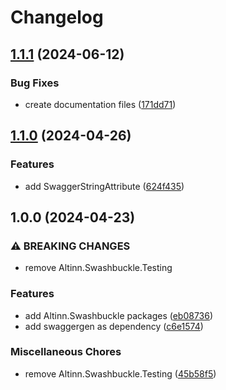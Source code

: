 # Changelog

## [1.1.1](https://github.com/Altinn/altinn-authorization-utils/compare/Altinn.Swashbuckle-v1.1.0...Altinn.Swashbuckle-v1.1.1) (2024-06-12)


### Bug Fixes

* create documentation files ([171dd71](https://github.com/Altinn/altinn-authorization-utils/commit/171dd7120ab70c8c5629224e6e7a2380ad827306))

## [1.1.0](https://github.com/Altinn/altinn-authorization-utils/compare/Altinn.Swashbuckle-v1.0.0...Altinn.Swashbuckle-v1.1.0) (2024-04-26)


### Features

* add SwaggerStringAttribute ([624f435](https://github.com/Altinn/altinn-authorization-utils/commit/624f435cf0711ced5b3f5db0a470fc63cf6be553))

## 1.0.0 (2024-04-23)


### ⚠ BREAKING CHANGES

* remove Altinn.Swashbuckle.Testing

### Features

* add Altinn.Swashbuckle packages ([eb08736](https://github.com/Altinn/altinn-authorization-utils/commit/eb08736e2adacaccbd5f857d7cc8eed965da12bc))
* add swaggergen as dependency ([c6e1574](https://github.com/Altinn/altinn-authorization-utils/commit/c6e1574bbf8c8786ce74077f57fa80c507edb48a))


### Miscellaneous Chores

* remove Altinn.Swashbuckle.Testing ([45b58f5](https://github.com/Altinn/altinn-authorization-utils/commit/45b58f5c042b611bd8d026f888279dc15d8fdb59))
